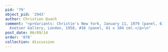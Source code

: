 ```yaml
---
pid: '79'
object_pid: '2943'
author: Christien Quach
comment: "<p>Variants: Christie's New York, January 11, 1979 (panel, 61 x 92.5 cm);
  Koetser Gallery, London, 1958, #16 (panel, 61 x 104 cm).</p>\n"
post_date: 06/09/14
order: '078'
collection: discussion
---
```

